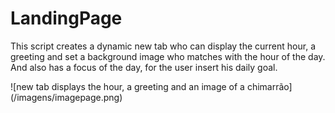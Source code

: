 # LandingPage
This script creates a dynamic new tab who can display the current hour, a greeting and set a background image who matches with the hour of the day.
And also has a focus of the day, for the user insert his daily goal.

![new tab displays the hour, a greeting and an image of a chimarrão] (/imagens/imagepage.png)

